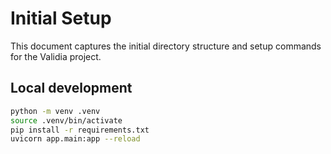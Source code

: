 # Initial Setup

This document captures the initial directory structure and setup commands for the Validia project.

## Local development

```bash
python -m venv .venv
source .venv/bin/activate
pip install -r requirements.txt
uvicorn app.main:app --reload
``` 